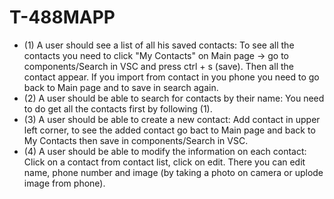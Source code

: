 # T-488MAPP



* (1) A user should see a list of all his saved contacts:
  To see all the contacts you need to click "My Contacts" on Main page -> go to components/Search in VSC and   press ctrl + s (save). Then all the contact appear. If you import from contact in you phone you need to go   back to Main page and to save in search again.
* (2) A user should be able to search for contacts by their name:
  You need to do get all the contacts first by following (1). 
* (3) A user should be able to create a new contact:
  Add contact in upper left corner, to see the added contact go bact to Main page and back to My Contacts       then save in components/Search in VSC.
* (4) A user should be able to modify the information on each contact:
  Click on a contact from contact list, click on edit. There you can edit name, phone number and image (by     taking a photo on camera or uplode image from phone).
